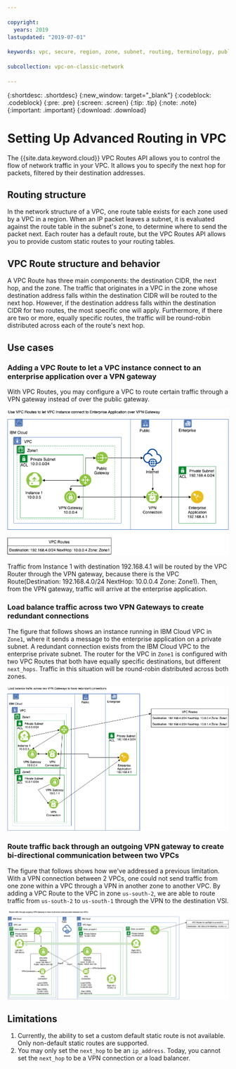 ```yaml
---

copyright:
  years: 2019
lastupdated: "2019-07-01"

keywords: vpc, secure, region, zone, subnet, routing, terminology, public gateway, floating IP, NAT, API

subcollection: vpc-on-classic-network

---
```


{:shortdesc: .shortdesc}
{:new_window: target="_blank"}
{:codeblock: .codeblock}
{:pre: .pre}
{:screen: .screen}
{:tip: .tip}
{:note: .note}
{:important: .important}
{:download: .download}



# Setting Up Advanced Routing in VPC

The {{site.data.keyword.cloud}} VPC Routes API allows you to control the flow of network traffic in your VPC.  It allows you to specify the next hop for packets, filtered by their destination addresses.

## Routing structure

In the network structure of a VPC, one route table exists for each zone used by a VPC in a region. When an IP packet leaves a subnet, it is evaluated against the route table in the subnet's zone, to determine where to send the packet next. Each router has a default route, but the VPC Routes API allows you to provide custom static routes to your routing tables.

## VPC Route structure and behavior

A VPC Route has three main components: the destination CIDR, the next hop, and the zone. The traffic that originates in a VPC in the zone whose destination address falls within the destination CIDR will be routed to the next hop. However, if the destination address falls within the destination CIDR for two routes, the most specific one will apply. Furthermore, if there are two or more, equally specific routes, the traffic will be round-robin distributed across each of the route's next hop.

## Use cases

### Adding a VPC Route to let a VPC instance connect to an enterprise application over a VPN gateway

With VPC Routes, you may configure a VPC to route certain traffic through a VPN gateway instead of over the public gateway.

![VPCRoutesUC1](./images/VPCRoutesUC1.png)

Traffic from Instance 1 with destination 192.168.4.1 will be routed by the VPC Router through the VPN gateway, because there is the VPC Route(Destination: 192.168.4.0/24 NextHop: 10.0.0.4 Zone: Zone1). Then, from the VPN gateway, traffic will arrive at the enterprise application.

### Load balance traffic across two VPN Gateways to create redundant connections

The figure that follows shows an instance running in IBM Cloud VPC in `Zone1`, where it sends a message to the enterprise application on a private subnet. A redundant connection exists from the IBM Cloud VPC to the enterprise private subnet. The router for the VPC in `Zone1` is configured with two VPC Routes that both have equally specific destinations, but different `next_hops`.  Traffic in this situation will be round-robin distributed across both zones.

![VPCRoutes_LB](./images/VPCRoutes_LB.png)

### Route traffic back through an outgoing VPN gateway to create bi-directional communication between two VPCs

The figure that follows shows how we've addressed a previous limitation. With a VPN connection between 2 VPCs, one could not send traffic from one zone within a VPC through a VPN in another zone to another VPC. By adding a VPC Route to the VPC in zone `us-south-2`, we are able to route traffic from `us-south-2` to `us-south-1` through the VPN to the destination VSI.

![VPCRoutes_MZ_VPN](./images/VPCRoutes_MZ_VPN.png)

## Limitations

1. Currently, the ability to set a custom default static route is not available.  Only non-default static routes are supported.
2. You may only set the `next_hop` to be an `ip_address`. Today, you cannot set the `next_hop` to be a VPN connection or a load balancer.

